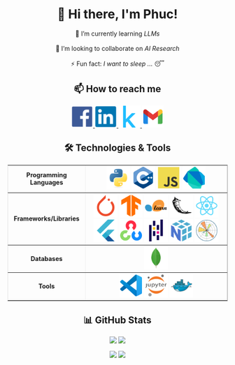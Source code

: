 <!--
**phucthaiv02/phucthaiv02** is a ✨ _special_ ✨ repository because its `README.md` (this file) appears on your GitHub profile.

Here are some ideas to get you started:

- 🔭 I’m currently working on ...
- 🌱 I’m currently learning ...
- 👯 I’m looking to collaborate on ...
- 🤔 I’m looking for help with ...
- 💬 Ask me about ...
- 📫 How to reach me: ...
- 😄 Pronouns: ...
- ⚡ Fun fact: ...
-->

<h1 align="center">👋 Hi there, I'm Phuc!</h1>

<p align="center">
  🌱 I’m currently learning <em>LLMs</em>
  <br><br>
  👯 I’m looking to collaborate on <em>AI Research</em> 
  <br><br>
  ⚡ Fun fact: <em>I want to sleep ... </em> 😴
</p>

<h2 align="center">📫 How to reach me</h2>
<p align="center">
  <a href="https://www.facebook.com/ptv02"> <img style=""   src=".\assets\facebook-original.svg" height="50px">
  <a href="https://www.linkedin.com/in/phucthaiv02">
  <img style=""   src=".\assets\linkedin-original.svg" height="50px">
  <a href="https://www.kaggle.com/phucthaiv02">
  <img style=""   src=".\assets\kaggle-original.svg" height="50px">
  </a>
  <a href="mailto:phucthaiv02@gmail.com">
  <img style=""   src=".\assets\gmail-original.svg" height="50px">
  </a>
</p>

<h2 align="center">🛠️ Technologies & Tools</h2>
<table align="center" border="1" cellpadding="10" cellspacing="0" style="border-collapse: collapse; border-color: currentColor;">
  <tr>
    <td align="center"><strong>Programming Languages</strong></td>
    <td align="center">
      <img style="background-color:white;  border: 2px solid white;" src=".\assets\python-original.svg" height="50px"> 
      <img style="background-color: white;  border: 2px solid white;" src=".\assets\cplusplus-original.svg" height="50px"> 
      <img style="background-color: white;  border: 2px solid white;" src=".\assets\javascript-original.svg" height="50px">  <img style="background-color: white;  border: 2px solid white;" src=".\assets\dart-original.svg" height="50px">
    </td>
  </tr>
  <tr>
    <td align="center"><strong>Frameworks/Libraries</strong></td>
    <td align="center">
      <img style="background-color: white;  border: 2px solid white;" src=".\assets\pytorch-original.svg" height="50px">   
      <img style="background-color: white;  border: 2px solid white;" src=".\assets\tensorflow-original.svg" height="50px"> 
      <img style="background-color: white;  border: 2px solid white;" src=".\assets\scikitlearn-original.svg" height="50px"> 
      <img style="background-color: white;  border: 2px solid white;" src=".\assets\flask-original.svg" height="50px">
      <img style="background-color: white;  border: 2px solid white;" src=".\assets\react-original.svg" height="50px"> 
      <img style="background-color: white;  border: 2px solid white;" src=".\assets\flutter-original.svg" height="50px">
    <img style="background-color: white;  border: 2px solid white;" src=".\assets\opencv-original.svg" height="50px"> 
    <img style="background-color: white;  border: 2px solid white;" src=".\assets\pandas-original.svg" height="50px"> 
      <img style="background-color: white;  border: 2px solid white;" src=".\assets\numpy-original.svg" height="50px">
      <img style="background-color: white;  border: 2px solid white;" src=".\assets\matplotlib-original.svg" height="50px">
    </td>
  </tr>
  <tr>
    <td align="center"><strong>Databases</strong></td>
    <td align="center">
      <img style="background-color: white;  border: 2px solid white;"   src=".\assets\mongodb-original.svg" height="50px">
    </td>
  </tr>
  <tr>
    <td align="center"><strong>Tools</strong></td>
    <td align="center">
      <img style="background-color: white;  border: 2px solid white;"   src=".\assets\vscode-original.svg" height="50px">
      <img style="background-color: white;  border: 2px solid white;"   src=".\assets\jupyter-original-wordmark.svg" height="50px">
      <img style="background-color: white;  border: 2px solid white;"   src=".\assets\docker-original.svg" height="50px">
    </td>
  </tr>
</table>
</p>

<h2 align="center">📊 GitHub Stats</h2>
<p align="center">
  <img src="https://github-readme-stats.vercel.app/api?username=phucthaiv02&show_icons=true&theme=radical" style="height: 150px;" />
  <img src="https://github-readme-streak-stats.herokuapp.com/?user=phucthaiv02&theme=radical&hide_border=false" style="height: 150px;" />
</p>
<p align="center">
  <img src="https://github-readme-stats.vercel.app/api/top-langs/?username=phucthaiv02&layout=compact&theme=radical" style="height: 150px;" />
  <img src="https://github-profile-summary-cards.vercel.app/api/cards/profile-details?username=phucthaiv02&theme=radical" style="height: 150px;" />
</p>

